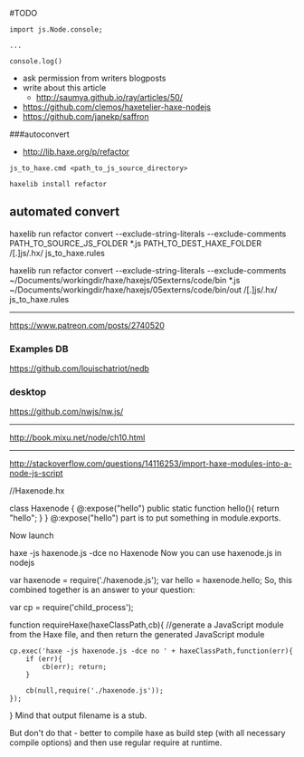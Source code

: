 #TODO

```
import js.Node.console;

...

console.log()

```





* ask permission from writers blogposts
* write about this article
    * http://saumya.github.io/ray/articles/50/
* https://github.com/clemos/haxetelier-haxe-nodejs
* https://github.com/janekp/saffron


###autoconvert
* http://lib.haxe.org/p/refactor

```
js_to_haxe.cmd <path_to_js_source_directory>
```

```
haxelib install refactor

```



## automated convert

haxelib run refactor convert --exclude-string-literals --exclude-comments PATH_TO_SOURCE_JS_FOLDER *.js PATH_TO_DEST_HAXE_FOLDER /[.]js/.hx/ js_to_haxe.rules

haxelib run refactor convert --exclude-string-literals --exclude-comments ~/Documents/workingdir/haxe/haxejs/05externs/code/bin *.js ~/Documents/workingdir/haxe/haxejs/05externs/code/bin/out /[.]js/.hx/ js_to_haxe.rules




----

https://www.patreon.com/posts/2740520

### Examples DB
https://github.com/louischatriot/nedb

### desktop
https://github.com/nwjs/nw.js/

-----

http://book.mixu.net/node/ch10.html


-----


http://stackoverflow.com/questions/14116253/import-haxe-modules-into-a-node-js-script

//Haxenode.hx

class Haxenode {
  @:expose("hello")
  public static function hello(){
    return "hello";
  }
}
@:expose("hello") part is to put something in module.exports.

Now launch

haxe -js haxenode.js -dce no Haxenode
Now you can use haxenode.js in nodejs

var haxenode = require('./haxenode.js');
var hello = haxenode.hello;
So, this combined together is an answer to your question:

var cp = require('child_process');

function requireHaxe(haxeClassPath,cb){
    //generate a JavaScript module from the Haxe file, and then return the generated JavaScript module

    cp.exec('haxe -js haxenode.js -dce no ' + haxeClassPath,function(err){
        if (err){
            cb(err); return;
        }

        cb(null,require('./haxenode.js'));
    });
}
Mind that output filename is a stub.

But don't do that - better to compile haxe as build step (with all necessary compile options) and then use regular require at runtime.